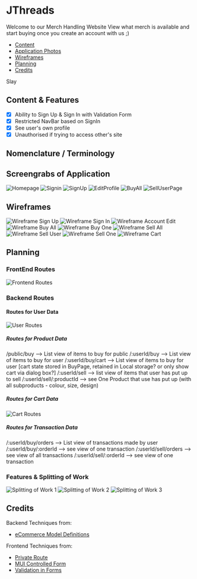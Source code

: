 # JThreads

Welcome to our Merch Handling Website View what merch is available and start buying once you create an account with us ;)

- [Content](#content-&-features)
- [Application Photos](#screengrabs-of-application)
- [Wireframes](#wireframes)
- [Planning](#planning)
- [Credits](#credits)

Slay

## Content & Features

- [x] Ability to Sign Up & Sign In with Validation Form
- [x] Restricted NavBar based on SignIn
- [x] See user's own profile
- [x] Unauthorised if trying to access other's site

## Nomenclature / Terminology

## Screengrabs of Application

![Homepage](photosREADME/Homepage.png)
![Signin](photosREADME/SignIn.png)
![SignUp](photosREADME/SignUp.png)
![EditProfile](photosREADME/EditProfile.png)
![BuyAll](photosREADME/BuyAll.png)
![SellUserPage](photosREADME/SellUserPage.png)

## Wireframes

![Wireframe Sign Up](photosREADME/wireframeSignUp.png)
![Wireframe Sign In](photosREADME/wireframeSignIn.png)
![Wireframe Account Edit](photosREADME/wireframeAccountEdit.png)
![Wireframe Buy All](photosREADME/wireframeBuyAll.png)
![Wireframe Buy One](photosREADME/wireframeBuyOne.png)
![Wireframe Sell All](photosREADME/wireframeSellAll.png)
![Wireframe Sell User](photosREADME/wireframeSellUser.png)
![Wireframe Sell One](photosREADME/wireframeSellOne.png)
![Wireframe Cart](photosREADME/wireframeCart.png)

## Planning

### FrontEnd Routes

![Frontend Routes](./photosREADME/FE_AllRoutes.png)

### Backend Routes

#### Routes for User Data

![User Routes](./photosREADME/BE_REST_UserRoutes.png)

##### Routes for Product Data

/public/buy --> List view of items to buy for public
/:userId/buy --> List view of items to buy for user
/:userId/buy/cart --> List view of items to buy for user [cart state stored in BuyPage, retained in Local storage? or only show cart via dialog box?]
/:userId/sell --> list view of items that user has put up to sell
/:userId/sell/:productId --> see One Product that use has put up (with all subproducts - colour, size, design)

##### Routes for Cart Data

![Cart Routes](./photosREADME/BE_REST_CartRoutes.png)

##### Routes for Transaction Data

/:userId/buy/orders --> List view of transactions made by user
/:userId/buy/:orderId --> see view of one transaction
/:userId/sell/orders --> see view of all transactions
/:userId/sell/:orderId --> see view of one transaction

### Features & Splitting of Work

![Splitting of Work 1](./photosREADME/WorkSplitting_1.png)
![Splitting of Work 2](./photosREADME/WorkSplitting_2.png)
![Splitting of Work 3](./photosREADME/WorkSplitting_3.png)

## Credits

Backend Techniques from:

- [eCommerce Model Definitions](https://dev.to/ezzdinatef/ecommerce-database-design-1ggc)

Frontend Techniques from:

- [Private Route](https://medium.com/@bhairabpatra.iitd/private-routes-in-react-559a7d8d161f)
- [MUI Controlled Form](https://dev.to/melissajlw/how-to-create-a-controlled-form-in-mui-material-ui-4gm9)
- [Validation in Forms](https://muhimasri.com/blogs/mui-validation/)
